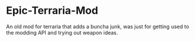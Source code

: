 # Epic-Terraria-Mod

An old mod for terraria that adds a buncha junk, was just for getting used to the modding API and trying out weapon ideas.
